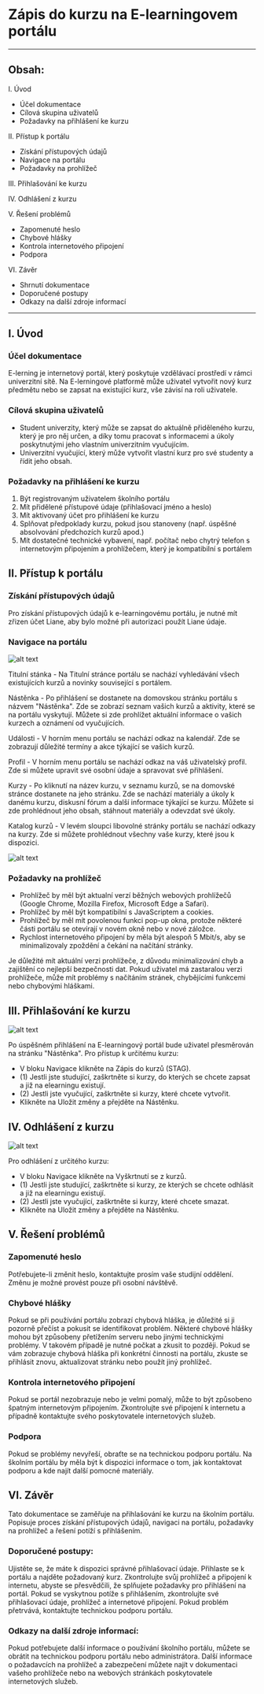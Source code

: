# Zápis do kurzu na E-learningovem portálu

---
## Obsah:
I. Úvod
  - Účel dokumentace
  - Cílová skupina uživatelů
  - Požadavky na přihlášení ke kurzu

II. Přístup k portálu
  - Získání přístupových údajů
  - Navigace na portálu
  - Požadavky na prohlížeč

III. Přihlašování ke kurzu

IV. Odhlášení z kurzu

V. Řešení problémů
  - Zapomenuté heslo
  - Chybové hlášky
  - Kontrola internetového připojení
  - Podpora

VI. Závěr
  - Shrnutí dokumentace
  - Doporučené postupy
  - Odkazy na další zdroje informací

---

## I. Úvod

### Účel dokumentace

   E-lerning je internetový portál, který poskytuje vzdělávací prostředí v rámci univerzitní sítě. Na E-lerningové platformě může uživatel vytvořit nový kurz předmětu nebo se zapsat na existující kurz, vše závisí na roli uživatele.

### Cílová skupina uživatelů
  - Student univerzity, který může se zapsat do aktuálně přiděleného kurzu, který je pro něj určen, a díky tomu pracovat s informacemi a úkoly poskytnutými jeho vlastním univerzitním vyučujícím.
  - Univerzitní vyučující, který může vytvořit vlastní kurz pro své studenty a řídit jeho obsah.
   
### Požadavky na přihlášení ke kurzu

  1) Být registrovaným uživatelem školního portálu
  2) Mít přidělené přístupové údaje (přihlašovací jméno a heslo)
  3) Mít aktivovaný účet pro přihlášení ke kurzu
  4) Splňovat předpoklady kurzu, pokud jsou stanoveny (např. úspěšné absolvování předchozích kurzů apod.)
  5) Mít dostatečné technické vybavení, např. počítač nebo chytrý telefon s internetovým připojením a prohlížečem, který je kompatibilní s portálem

## II. Přístup k portálu

### Získání přístupových údajů

Pro získání přístupových údajů k e-learningovému portálu, je nutné mít zřizen účet Liane,
aby bylo možné při autorizaci použít Liane údaje.

### Navigace na portálu

![alt text](https://github.com/ZakharFedorov/PDO/blob/main/navstenkaBar.png)

Titulní stánka - Na Titulní stránce portálu se nachází vyhledávání všech existujících kurzů a novinky související s portálem.

Nástěnka - Po přihlášení se dostanete na domovskou stránku portálu s názvem "Nástěnka". Zde se zobrazí seznam vašich kurzů a aktivity, které se na portálu vyskytují. Můžete si zde prohlížet aktuální informace o vašich kurzech a oznámení od vyučujících.

Události - V horním menu portálu se nachází odkaz na kalendář. Zde se zobrazují důležité termíny a akce týkající se vašich kurzů.

Profil - V horním menu portálu se nachází odkaz na váš uživatelský profil. Zde si můžete upravit své osobní údaje a spravovat své přihlášení.

Kurzy - Po kliknutí na název kurzu, v seznamu kurzů, se na domovské stránce dostanete na jeho stránku. Zde se nachází materiály a úkoly k danému kurzu, diskusní fórum a další informace týkající se kurzu. Můžete si zde prohlédnout jeho obsah, stáhnout materiály a odevzdat své úkoly.

Katalog kurzů - V levém sloupci libovolné stránky portálu se nachází odkazy na kurzy. Zde si můžete prohlédnout všechny vaše kurzy, které jsou k dispozici.

![alt text](https://github.com/ZakharFedorov/PDO/blob/main/navstenkaKursy.png)

### Požadavky na prohlížeč

- Prohlížeč by měl být aktualní verzí běžných webových prohlížečů (Google Chrome, Mozilla Firefox, Microsoft Edge a Safari).
- Prohlížeč by měl být kompatibilní s JavaScriptem a cookies.
- Prohlížeč by měl mít povolenou funkci pop-up okna, protože některé části portálu se otevírají v novém okně nebo v nové záložce.
- Rychlost internetového připojení by měla být alespoň 5 Mbit/s, aby se minimalizovaly zpoždění a čekání na načítání stránky.

Je důležité mít aktuální verzi prohlížeče, z důvodu minimalizování chyb a zajištění co nejlepší bezpečnosti dat. Pokud uživatel má zastaralou verzi prohlížeče, může mít problémy s načítáním stránek, chybějícími funkcemi nebo chybovými hláškami.


## III. Přihlašování ke kurzu

![alt text](https://github.com/ZakharFedorov/PDO/blob/main/navigace1.png)

Po úspěšném přihlášení na E-learningový portál bude uživatel přesměrován na stránku "Nástěnka".
Pro přístup k určitému kurzu:
- V bloku Navigace klikněte na Zápis do kurzů (STAG).
- (1) Jestli jste studující, zaškrtněte si kurzy, do kterých se chcete zapsat a již na elearningu existují.
- (2) Jestli jste vyučující, zaškrtněte si kurzy, které chcete vytvořit.
- Klikněte na Uložit změny a přejděte na Nástěnku.


## IV. Odhlášení z kurzu

![alt text](https://github.com/ZakharFedorov/PDO/blob/main/navigace2.png)

Pro odhlášení z určitého kurzu:
- V bloku Navigace klikněte na Vyškrtnutí se z kurzů. 
- (1) Jestli jste studující, zaškrtněte si kurzy, ze kterých se chcete odhlásit a již na elearningu existují.
- (2) Jestli jste vyučující, zaškrtněte si kurzy, které chcete smazat.
- Klikněte na Uložit změny a přejděte na Nástěnku.


## V. Řešení problémů

### Zapomenuté heslo
Potřebujete-li změnit heslo, kontaktujte prosím vaše studijní oddělení. Změnu je možné provést pouze při osobní návštěvě.

### Chybové hlášky
Pokud se při používání portálu zobrazí chybová hláška, je důležité si ji pozorně přečíst a pokusit se identifikovat problém. Některé chybové hlášky mohou být způsobeny přetížením serveru nebo jinými technickými problémy. V takovém případě je nutné počkat a zkusit to později. Pokud se vám zobrazuje chybová hláška při konkrétní činnosti na portálu, zkuste se přihlásit znovu, aktualizovat stránku nebo použít jiný prohlížeč.

### Kontrola internetového připojení 
Pokud se portál nezobrazuje nebo je velmi pomalý, může to být způsobeno špatným internetovým připojením. Zkontrolujte své připojení k internetu a případně kontaktujte svého poskytovatele internetových služeb.

### Podpora
Pokud se problémy nevyřeší, obraťte se na technickou podporu portálu. Na školním portálu by měla být k dispozici informace o tom, jak kontaktovat podporu a kde najít další pomocné materiály.

## VI. Závěr
Tato dokumentace se zaměřuje na přihlašování ke kurzu na školním portálu. Popisuje proces získání přístupových údajů, navigaci na portálu, požadavky na prohlížeč a řešení potíží s přihlášením.

### Doporučené postupy:

Ujistěte se, že máte k dispozici správné přihlašovací údaje.
Přihlaste se k portálu a najděte požadovaný kurz.
Zkontrolujte svůj prohlížeč a připojení k internetu, abyste se přesvědčili, že splňujete požadavky pro přihlášení na portál.
Pokud se vyskytnou potíže s přihlášením, zkontrolujte své přihlašovací údaje, prohlížeč a internetové připojení. Pokud problém přetrvává, kontaktujte technickou podporu portálu.

### Odkazy na další zdroje informací:

Pokud potřebujete další informace o používání školního portálu, můžete se obrátit na technickou podporu portálu nebo administrátora.
Další informace o požadavcích na prohlížeč a zabezpečení můžete najít v dokumentaci vašeho prohlížeče nebo na webových stránkách poskytovatele internetových služeb.

